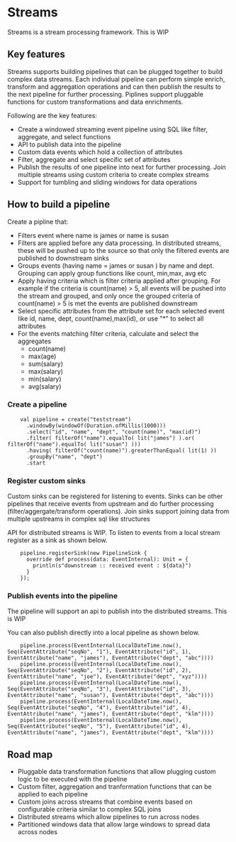 # Streams
Streams is a stream processing framework. This is WIP

## Key features
Streams supports building pipelines that can be plugged together to build complex data streams. Each individual pipeline can perform simple enrich, transform and aggregation operations and can then publish the results to the next pipeline for further processing.
Piplines support pluggable functions for custom transformations and data enrichments.

Following are the key features:
* Create a windowed streaming event pipeline using SQL like filter, aggregate, and select functions
* API to publish data into the pipeline
* Custom data events which hold a collection of attributes
* Filter, aggregate and select specific set of attributes
* Publish the results of one pipeline into next for further processing. Join multiple streams using custom criteria to create complex streams
* Support for tumbling and sliding windows for data operations

## How to build a pipeline

Create a pipline that:
* Filters event where name is james or name is susan
* Filters are applied before any data processing. In distributed streams, these will be pushed up to the source so that only the filtered events are published to downstream sinks
* Groups events (having name = james or susan ) by name and dept. Grouping can apply group functions like count, min,max, avg etc
* Apply having criteria which is filter criteria applied after grouping. For example if the criteria is count(name) > 5, all events will be pushed into the stream and grouped, and only once the grouped criteria of count(name) > 5 is met the events are published downstream 
* Select specific attributes from the attribute set for each selected event like id, name, dept, count(name),max(id), or use "*" to select all attributes
* For the events matching filter criteria, calculate and select the aggregates
    * count(name)
    * max(age)
    * sum(salary)
    * max(salary)
    * min(salary)
    * avg(salary)

### Create a pipeline
```
    val pipeline = create("teststream")
      .windowBy(windowOf(Duration.ofMillis(1000)))
      .select("id", "name", "dept", "count(name)", "max(id)")
      .filter( filterOf("name").equalTo( lit("james") ).or( filterOf("name").equalTo( lit("susan") )))
      .having( filterOf("count(name)").greaterThanEqual( lit(1) ))
      .groupBy("name", "dept")
      .start
```

### Register custom sinks
Custom sinks can be registered for listening to events. Sinks can be other pipelines that receive events from upstream and do further processing (filter/aggergate/transform operations). Join sinks support joining data from multiple upstreams in complex sql like structures

API for distributed streams is WIP. To listen to events from a local stream register as a sink as shown below.

```
    pipeline.registerSink(new PipelineSink {
      override def process(data: EventInternal): Unit = {
        println(s"downstream :: received event : ${data}")
      }
    });
```

### Publish events into the pipeline
The pipeline will support an api to publish into the distributed streams. This is WIP

You can also publish directly into a local pipeline as shown below.

```
    pipeline.process(EventInternal(LocalDateTime.now(), Seq(EventAttribute("seqNo", "1"), EventAttribute("id", 1), EventAttribute("name", "james"), EventAttribute("dept", "abc"))))
    pipeline.process(EventInternal(LocalDateTime.now(), Seq(EventAttribute("seqNo", "2"), EventAttribute("id", 2), EventAttribute("name", "joe"), EventAttribute("dept", "xyz"))))
    pipeline.process(EventInternal(LocalDateTime.now(), Seq(EventAttribute("seqNo", "3"), EventAttribute("id", 3), EventAttribute("name", "susan"), EventAttribute("dept", "abc"))))
    pipeline.process(EventInternal(LocalDateTime.now(), Seq(EventAttribute("seqNo", "4"), EventAttribute("id", 4), EventAttribute("name", "james"), EventAttribute("dept", "klm"))))
    pipeline.process(EventInternal(LocalDateTime.now(), Seq(EventAttribute("seqNo", "5"), EventAttribute("id", 4), EventAttribute("name", "james"), EventAttribute("dept", "klm"))))

```
## Road map
* Pluggable data transformation functions that allow plugging custom logic to be executed with the pipeline
* Custom filter, aggregation and tranformation functions that can be applied to each pipeline
* Custom joins across streams that combine events based on configurable criteria similar to complex SQL joins
* Distributed streams which allow pipelines to run across nodes
* Partitioned windows data that allow large windows to spread data across nodes